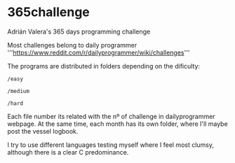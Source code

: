 # 365challenge
Adrián Valera's 365 days programming challenge

Most challenges belong to daily programmer
	'''https://www.reddit.com/r/dailyprogrammer/wiki/challenges'''

The programs are distributed in folders depending on the dificulty:

	/easy

	/medium

	/hard

Each file number its related with the nº of challenge in dailyprogrammer webpage.
At the same time, each month has its own folder, where I'll maybe post the vessel logbook.

I try to use different languages testing myself where I feel most clumsy, although there is a clear C predominance.
